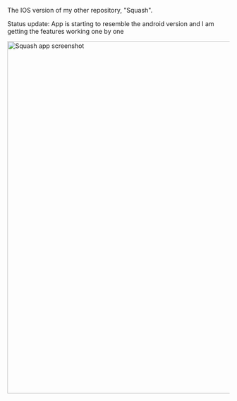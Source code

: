 The IOS version of my other repository, "Squash". 

Status update:
App is starting to resemble the android version and I am getting the features working one by one

<img src="https://imgur.com/YtWii65.jpg" alt="Squash app screenshot" width="800"/>  
